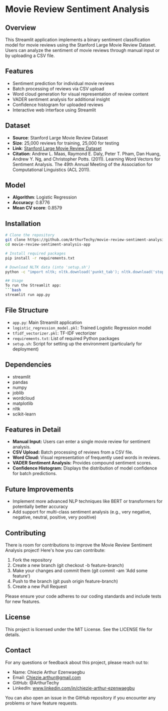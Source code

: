# Movie Review Sentiment Analysis

## Overview
This Streamlit application implements a binary sentiment classification model for movie reviews using the Stanford Large Movie Review Dataset. Users can analyze the sentiment of movie reviews through manual input or by uploading a CSV file.

## Features
- Sentiment prediction for individual movie reviews
- Batch processing of reviews via CSV upload
- Word cloud generation for visual representation of review content
- VADER sentiment analysis for additional insight
- Confidence histogram for uploaded reviews
- Interactive web interface using Streamlit

## Dataset
- **Source**: Stanford Large Movie Review Dataset
- **Size**: 25,000 reviews for training, 25,000 for testing
- **Link**: [Stanford Large Movie Review Dataset](https://ai.stanford.edu/~amaas/data/sentiment/aclImdb_v1.tar.gz)
- **Citation**: Andrew L. Maas, Raymond E. Daly, Peter T. Pham, Dan Huang, Andrew Y. Ng, and Christopher Potts. (2011). Learning Word Vectors for Sentiment Analysis. The 49th Annual Meeting of the Association for Computational Linguistics (ACL 2011).

## Model
- **Algorithm**: Logistic Regression
- **Accuracy**: 0.8776
- **Mean CV score**: 0.8579

## Installation
```bash
# Clone the repository
git clone https://github.com/ArthurTechy/movie-review-sentiment-analysis-app.git
cd movie-review-sentiment-analysis-app

# Install required packages
pip install -r requirements.txt

# Download NLTK data (into 'setup.sh')
python -c "import nltk; nltk.download('punkt_tab'); nltk.download('stopwords'); nltk.download('wordnet'); nltk.download('omw-1.4'); nltk.download('vader_lexicon')"

## Usage
To run the Streamlit app:
```bash
streamlit run app.py
```

## File Structure
- `app.py`: Main Streamlit application
- `logistic_regression_model.pkl`: Trained Logistic Regression model
- `tfidf_vectorizer.pkl`: TF-IDF vectorizer
- `requirements.txt`: List of required Python packages
- `setup.sh`: Script for setting up the environment (particularly for deployment)

## Dependencies
- streamlit
- pandas
- numpy
- joblib
- wordcloud
- matplotlib
- nltk
- scikit-learn

## Features in Detail

- **Manual Input:** Users can enter a single movie review for sentiment analysis.
- **CSV Upload:** Batch processing of reviews from a CSV file.
- **Word Cloud:** Visual representation of frequently used words in reviews.
- **VADER Sentiment Analysis:** Provides compound sentiment scores.
- **Confidence Histogram:** Displays the distribution of model confidence for batch predictions.

## Future Improvements

- Implement more advanced NLP techniques like BERT or transformers for potentially better accuracy
- Add support for multi-class sentiment analysis (e.g., very negative, negative, neutral, positive, very positive)

## Contributing
There is room for contributions to improve the Movie Review Sentiment Analysis project! Here's how you can contribute:

1. Fork the repository
2. Create a new branch (git checkout -b feature-branch)
3. Make your changes and commit them (git commit -am 'Add some feature')
4. Push to the branch (git push origin feature-branch)
4. Create a new Pull Request

Please ensure your code adheres to our coding standards and include tests for new features.

## License
This project is licensed under the MIT License. See the LICENSE file for details.

## Contact
For any questions or feedback about this project, please reach out to:

- Name: Chiezie Arthur Ezenwaegbu
- Email: Chiezie.arthur@gmail.com
- GitHub: @ArthurTechy
- LinkedIn: www.linkedin.com/in/chiezie-arthur-ezenwaegbu

You can also open an issue in the GitHub repository if you encounter any problems or have feature requests.